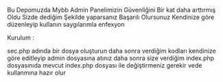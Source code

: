 Bu Depomuzda Mybb Admin Panelimizin Güvenliğini Bir kat daha arttırmış Oldu Sizde dediğim Şekilde yaparsanız Başarılı Olursunuz Kendinize göre düzenleyip kullanın saygılarımla enfexyon

Kurulum : 

sec.php adında bir dosya oluşturun daha sonra verdiğim kodları kendinize göre editleyip admin dosyasına atınız 
daha sonra size verdiğim index.php dosyasınıda mevcut index.php dosyası ile değiştirmeniz gerekir vede kullanmına hazır olur
